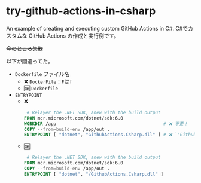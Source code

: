 # try-github-actions-in-csharp
An example of creating and executing custom GitHub Actions in C#.
C#でカスタムな GitHub Actions の作成と実行例です。

~~今のところ失敗~~

以下が間違ってた。
* `Dockerfile` ファイル名
  * ❌ `DockerFile`：`F`は`f`
  * 🆗 `Dockerfile`
* `ENTRYPOINT`
  * ❌
    ``` Dockerfile
     # Relayer the .NET SDK, anew with the build output
    FROM mcr.microsoft.com/dotnet/sdk:6.0
    WORKDIR /app                                        # ❌ 不要！
    COPY --from=build-env /app/out .
    ENTRYPOINT [ "dotnet", "GithubActions.Csharp.dll" ] # ❌ `"GithubActions.Csharp.dll"` に `/` が必要！
    ```
  * 🆗
    ``` Dockerfile
     # Relayer the .NET SDK, anew with the build output
    FROM mcr.microsoft.com/dotnet/sdk:6.0
    COPY --from=build-env /app/out .
    ENTRYPOINT [ "dotnet", "/GithubActions.Csharp.dll" ]
    ```
